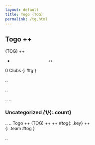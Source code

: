 ```yaml
---
layout: default
title: Togo (TOG)
permalink: /tg.html
---
```



## Togo   ++
(TOG)  ++
-                     ++
0 Clubs
{: #tg }


.. 




.. 




.. 
.. 


### Uncategorized _(1)_{:.count}


..
..
Togo  ++
 (TOG) ++
 ++
_#tog_{: .key} ++
<br>
{: .team #tog }




.. 
 
